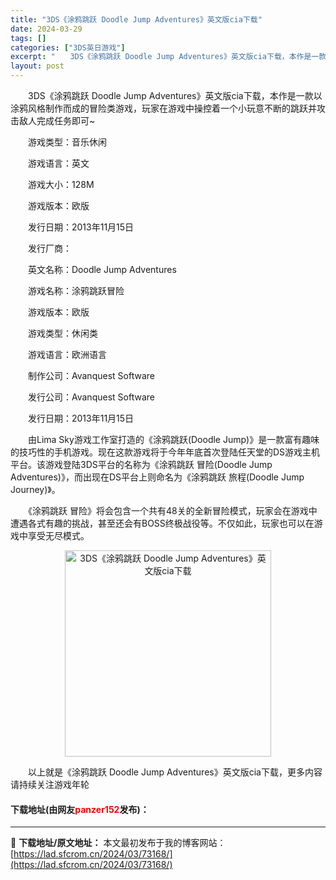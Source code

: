 ```yaml
---
title: "3DS《涂鸦跳跃 Doodle Jump Adventures》英文版cia下载"
date: 2024-03-29
tags: []
categories: ["3DS英日游戏"]
excerpt: "　　3DS《涂鸦跳跃 Doodle Jump Adventures》英文版cia下载，本作是一款以涂鸦风格制作而成的冒险类游戏，玩家在游戏中操控着一个小玩意不断的跳跃并攻击敌人完成任务即可~ 　　游戏类型：音乐休闲 　　游戏语言：英文 　　游戏大小：128M 　　游戏版本：欧版 　　发行日期：201&hellip;"
layout: post
---
```


 <p>　　3DS《涂鸦跳跃 Doodle Jump Adventures》英文版cia下载，本作是一款以涂鸦风格制作而成的冒险类游戏，玩家在游戏中操控着一个小玩意不断的跳跃并攻击敌人完成任务即可~</p> <p>　　游戏类型：音乐休闲</p> <p>　　游戏语言：英文</p> <p>　　游戏大小：128M</p> <p>　　游戏版本：欧版</p> <p>　　发行日期：2013年11月15日</p> <p>　　发行厂商：</p> <p>　　英文名称：Doodle Jump Adventures</p> <p>　　游戏名称：涂鸦跳跃冒险</p> <p>　　游戏版本：欧版</p> <p>　　游戏类型：休闲类</p> <p>　　游戏语言：欧洲语言</p> <p>　　制作公司：Avanquest Software</p> <p>　　发行公司：Avanquest Software</p> <p>　　发行日期：2013年11月15日</p> <p>　　由Lima Sky游戏工作室打造的《涂鸦跳跃(Doodle Jump)》是一款富有趣味的技巧性的手机游戏。现在这款游戏将于今年年底首次登陆任天堂的DS游戏主机平台。该游戏登陆3DS平台的名称为《涂鸦跳跃 冒险(Doodle Jump Adventures)》，而出现在DS平台上则命名为《涂鸦跳跃 旅程(Doodle Jump Journey)》。</p> <p>　　《涂鸦跳跃 冒险》将会包含一个共有48关的全新冒险模式，玩家会在游戏中遭遇各式有趣的挑战，甚至还会有BOSS终极战役等。不仅如此，玩家也可以在游戏中享受无尽模式。</p> <p align="center"><img align="" border="0" src="https://lad.sfcrom.cn/wp-content/uploads/2024/03/20240329_66063287284f7.jpg" width="330" alt="3DS《涂鸦跳跃 Doodle Jump Adventures》英文版cia下载" /></p> <p>　　以上就是《涂鸦跳跃 Doodle Jump Adventures》英文版cia下载，更多内容请持续关注游戏年轮</p> <p><h4>下载地址(由网友<font color="red">panzer152</font>发布)：</h4></p> 

---
📖 **下载地址/原文地址：** 本文最初发布于我的博客网站：[https://lad.sfcrom.cn/2024/03/73168/](https://lad.sfcrom.cn/2024/03/73168/)
